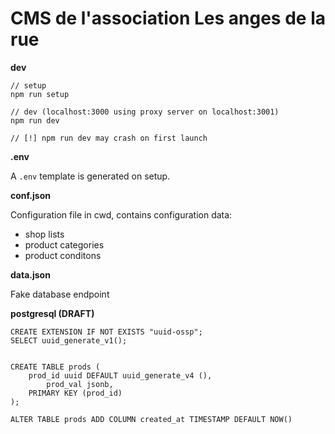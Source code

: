 # CMS de l'association Les anges de la rue

**dev**

```
// setup
npm run setup

// dev (localhost:3000 using proxy server on localhost:3001)
npm run dev

// [!] npm run dev may crash on first launch
```

**.env**

A `.env` template is generated on setup.

**conf.json**

Configuration file in cwd, contains configuration data:

- shop lists
- product categories
- product conditons

**data.json**

Fake database endpoint

**postgresql (DRAFT)**

```
CREATE EXTENSION IF NOT EXISTS "uuid-ossp";
SELECT uuid_generate_v1();


CREATE TABLE prods (
    prod_id uuid DEFAULT uuid_generate_v4 (),
		prod_val jsonb,
    PRIMARY KEY (prod_id)
);

ALTER TABLE prods ADD COLUMN created_at TIMESTAMP DEFAULT NOW()
```
